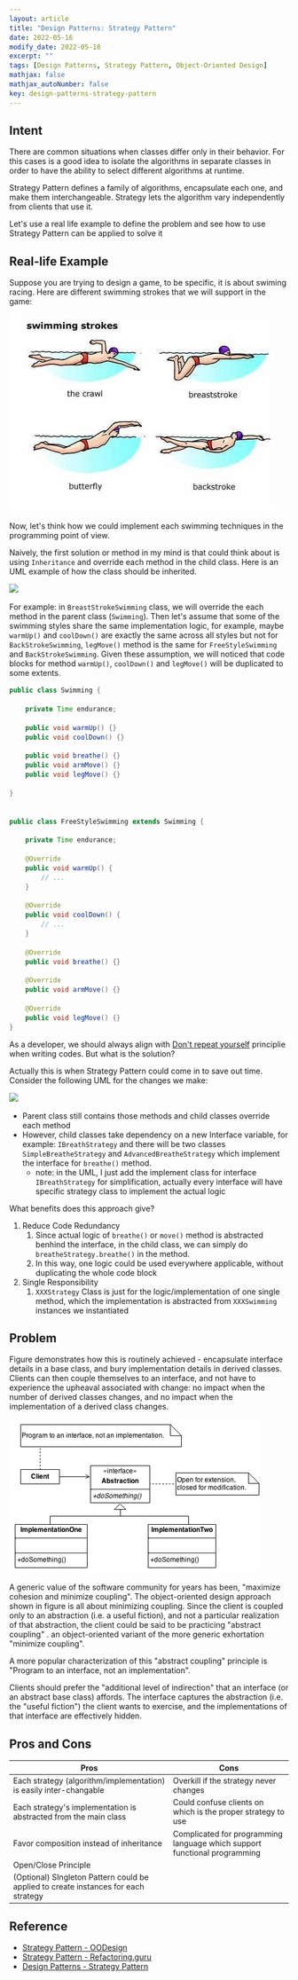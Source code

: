 ```yaml
---
layout: article
title: "Design Patterns: Strategy Pattern"
date: 2022-05-16
modify_date: 2022-05-18
excerpt: ""
tags: [Design Patterns, Strategy Pattern, Object-Oriented Design]
mathjax: false
mathjax_autoNumber: false
key: design-patterns-strategy-pattern
---
```



## Intent

There are common situations when classes differ only in their behavior. For this cases is a good idea to isolate the algorithms in separate classes in order to have the ability to select different algorithms at runtime.

Strategy Pattern defines a family of algorithms, encapsulate each one, and make them interchangeable. Strategy lets the algorithm vary independently from clients that use it.

Let's use a real life example to define the problem and see how to use Strategy Pattern can be applied to solve it

## Real-life Example

Suppose you are trying to design a game, to be specific, it is about swiming racing. Here are different swimming strokes that we will support in the game:

![](https://raw.githubusercontent.com/Zhenye-Na/img-hosting-picgo/master/img/b30c1eab225297bedfd43b719d109aa5.jpg)

Now, let's think how we could implement each swimming techniques in the programming point of view.

Naively, the first solution or method in my mind is that could think about is using `Inheritance` and override each method in the child class. Here is an UML example of how the class should be inherited.

[![](https://mermaid.ink/img/pako:eNp9lL9uwyAQh18FMbVS8gIeOkRJt05uNxYKZxeFPxGGWlaady9D3Bz2uRu-7xO6nw-4chU08IYrK4fhaGQfpRNe-ENOCWJnp3Y0zhnfs_3-54XNX8K_RoA2TRa2hEMEOaQ2xXDedqQ6_28I_0ca9m4csJPXOUqvoEKjjO7j8vRcFVUI9hhGvyh_ls7SFyyqZYO38L2sWujnKvVT1j1RzqM5iuIuKY7apTDqm8JVgPXQ1gEo5xGAojgAxVEACqMAFK4CbBwrYgy0hiZBC9UwaAXPgzbwSGijPlbrW0AEoiQUh8JVGErAUSiOg1AcxeA77iA6aXR5Ta7CMyZ42dqB4E1Zauhktklw4W9FzRctE5y0SSHyppN2gB2XOYV28oo3KWaYpfujdLduv1bbt2I)](https://mermaid.live/edit#pako:eNp9lL9uwyAQh18FMbVS8gIeOkRJt05uNxYKZxeFPxGGWlaady9D3Bz2uRu-7xO6nw-4chU08IYrK4fhaGQfpRNe-ENOCWJnp3Y0zhnfs_3-54XNX8K_RoA2TRa2hEMEOaQ2xXDedqQ6_28I_0ca9m4csJPXOUqvoEKjjO7j8vRcFVUI9hhGvyh_ls7SFyyqZYO38L2sWujnKvVT1j1RzqM5iuIuKY7apTDqm8JVgPXQ1gEo5xGAojgAxVEACqMAFK4CbBwrYgy0hiZBC9UwaAXPgzbwSGijPlbrW0AEoiQUh8JVGErAUSiOg1AcxeA77iA6aXR5Ta7CMyZ42dqB4E1Zauhktklw4W9FzRctE5y0SSHyppN2gB2XOYV28oo3KWaYpfujdLduv1bbt2I)

For example: in `BreastStrokeSwimming` class, we will override the each method in the parent class (`Swimming`). Then let's assume that some of the swimming styles share the same implementation logic, for example, maybe `warmUp()` and `coolDown()` are exactly the same across all styles but not for `BackStrokeSwimming`, `legMove()` method is the same for `FreeStyleSwimming` and `BackStrokeSwimming`. Given these assumption, we will noticed that code blocks for method `warmUp()`, `coolDown()` and `legMove()` will be duplicated to some extents.

```java
public class Swimming {

    private Time endurance;

    public void warmUp() {}
    public void coolDown() {}

    public void breathe() {}
    public void armMove() {}
    public void legMove() {}

}


public class FreeStyleSwimming extends Swimming {

    private Time endurance;

    @Override
    public void warmUp() {
        // ...
    }

    @Override
    public void coolDown() {
        // ...
    }

    @Override
    public void breathe() {}

    @Override
    public void armMove() {}

    @Override
    public void legMove() {}
}
```

As a developer, we should always align with [Don't repeat yourself](https://www.wikiwand.com/en/Don%27t_repeat_yourself) principlie when writing codes. But what is the solution?

Actually this is when Strategy Pattern could come in to save out time. Consider the following UML for the changes we make:

[![](https://mermaid.ink/img/pako:eNqNlkFvgkAQhf8K2VPb6B8gxkSjTZq0J9obly2MlsguZlk0xPrfu4i2w_Io6kXnvVlmvjyFk0iKlEQoklyW5SqTWyNVrGO9rKwls8nr6JgpleltMJ1-z4Pbt1g_G6LI1jkNGZaGZGkja4rdsEcmu_8drP4UvDRn2i93XSMtbWtfXhj1VhxIkbZDllfa9i3OlKl9Tt7x7Sz9iy7Sg9QJpXfam_cFb087xTpwr9ks0w1smdB83pY-W-PDY6zPrB8sOHyGck7_ALD-nQf8YgyDozTqY98orJgURb4qjtors0VYVbZ7eNW8Hc6rvmeKgrVOK9NAx9nkMyGVD4d0NiWS2bhIZnMj2V8AefxkXCf6CxFsAnFoZh3pAhloVuCB7f-4OWGkcsJIZ4SRzAgjmRFGsk8YeUYJw6ZRwrDrDsLw37ETY2zoJBlbeJixg-cZO3iksaOXamwbD_ZA33i2Bxrvgd-_7XTQI7kDHhk4dqRz6EjnyJHeA45M47hh1zhs2DaCWkyEIqNklroHjMttJhZuNkWxCN3HlDayym0s3B3GWat96rrWaWYLI8KNzEuaCFnZIqp1IkJrKrqZrs8pV9f5B7IjQFw)](https://mermaid.live/edit#pako:eNqNlkFvgkAQhf8K2VPb6B8gxkSjTZq0J9obly2MlsguZlk0xPrfu4i2w_Io6kXnvVlmvjyFk0iKlEQoklyW5SqTWyNVrGO9rKwls8nr6JgpleltMJ1-z4Pbt1g_G6LI1jkNGZaGZGkja4rdsEcmu_8drP4UvDRn2i93XSMtbWtfXhj1VhxIkbZDllfa9i3OlKl9Tt7x7Sz9iy7Sg9QJpXfam_cFb087xTpwr9ks0w1smdB83pY-W-PDY6zPrB8sOHyGck7_ALD-nQf8YgyDozTqY98orJgURb4qjtors0VYVbZ7eNW8Hc6rvmeKgrVOK9NAx9nkMyGVD4d0NiWS2bhIZnMj2V8AefxkXCf6CxFsAnFoZh3pAhloVuCB7f-4OWGkcsJIZ4SRzAgjmRFGsk8YeUYJw6ZRwrDrDsLw37ETY2zoJBlbeJixg-cZO3iksaOXamwbD_ZA33i2Bxrvgd-_7XTQI7kDHhk4dqRz6EjnyJHeA45M47hh1zhs2DaCWkyEIqNklroHjMttJhZuNkWxCN3HlDayym0s3B3GWat96rrWaWYLI8KNzEuaCFnZIqp1IkJrKrqZrs8pV9f5B7IjQFw)

- Parent class still contains those methods and child classes override each method
- However, child classes take dependency on a new Interface variable, for example: `IBreathStrategy` and there will be two classes `SimpleBreatheStrategy` and `AdvancedBreatheStrategy` which implement the interface for `breathe()` method.
  - note: in the UML, I just add the implement class for interface `IBreathStrategy` for simplification, actually every interface will have specific strategy class to implement the actual logic

What benefits does this approach give?

1. Reduce Code Redundancy
   1. Since actual logic of `breathe()` or `move()` method is abstracted benhind the interface, in the child class, we can simply do `breatheStrategy.breathe()` in the method.
   2. In this way, one logic could be used everywhere applicable, without duplicating the whole code block
2. Single Responsibility
   1. `XXXStrategy` Class is just for the logic/implementation of one single method, which the implementation is abstracted from `XXXSwimming` instances we instantiated


## Problem

Figure demonstrates how this is routinely achieved - encapsulate interface details in a base class, and bury implementation details in derived classes. Clients can then couple themselves to an interface, and not have to experience the upheaval associated with change: no impact when the number of derived classes changes, and no impact when the implementation of a derived class changes.

![](https://raw.githubusercontent.com/Zhenye-Na/img-hosting-picgo/master/img/Strategy1.png)

A generic value of the software community for years has been, "maximize cohesion and minimize coupling". The object-oriented design approach shown in figure is all about minimizing coupling. Since the client is coupled only to an abstraction (i.e. a useful fiction), and not a particular realization of that abstraction, the client could be said to be practicing "abstract coupling" . an object-oriented variant of the more generic exhortation "minimize coupling".

A more popular characterization of this "abstract coupling" principle is "Program to an interface, not an implementation".

Clients should prefer the "additional level of indirection" that an interface (or an abstract base class) affords. The interface captures the abstraction (i.e. the "useful fiction") the client wants to exercise, and the implementations of that interface are effectively hidden.


## Pros and Cons

| Pros                                                                                	| Cons                                                                      	|
|-------------------------------------------------------------------------------------	|---------------------------------------------------------------------------	|
| Each strategy (algorithm/implementation) is easily inter-changable                  	| Overkill if the strategy never changes                                    	|
| Each strategy's implementation is abstracted from the main class                    	| Could confuse clients on which is the proper strategy to use              	|
| Favor composition instead of inheritance                                            	| Complicated for programming language which support functional programming 	|
| Open/Close Principle                                                                	|                                                                           	|
| (Optional) SIngleton Pattern could be applied to create instances for each strategy 	|                                                                           	|

## Reference

- [Strategy Pattern - OODesign](https://www.oodesign.com/strategy-pattern.html)
- [Strategy Pattern - Refactoring.guru](https://refactoring.guru/design-patterns/strategy)
- [Design Patterns - Strategy Pattern](https://www.tutorialspoint.com/design_pattern/strategy_pattern.htm)
